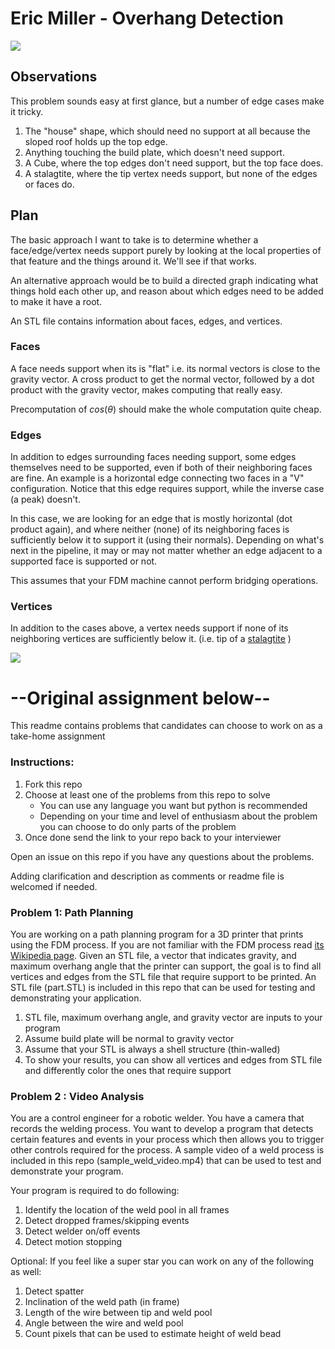 # Eric Miller - Overhang Detection

![](problem-1/cube.gif)

## Observations

This problem sounds easy at first glance, but a number of edge cases make it tricky.
1. The "house" shape, which should need no support at all because the sloped roof holds up the top edge.
2. Anything touching the build plate, which doesn't need support.
3. A Cube, where the top edges don't need support, but the top face does.
4. A stalagtite, where the tip vertex needs support, but none of the edges or faces do.

## Plan

The basic approach I want to take is to determine whether a face/edge/vertex needs support purely by looking at the local properties of that feature and the things around it. We'll see if that works.

An alternative approach would be to build a directed graph indicating what things hold each other up, and reason about which edges need to be added to make it have a root.

An STL file contains information about faces, edges, and vertices.
### Faces
A face needs support when its is "flat" i.e. its normal vectors is close to the gravity vector. A cross product to get the normal vector, followed by a dot product with the gravity vector, makes computing that really easy.

Precomputation of $cos(\theta)$ should make the whole computation quite cheap.

### Edges
In addition to edges surrounding faces needing support, some edges themselves need to be supported, even if both of their neighboring faces are fine. An example is a horizontal edge connecting two faces in a "V" configuration. Notice that this edge requires support, while the inverse case (a peak) doesn't.

In this case, we are looking for an edge that is mostly horizontal (dot product again), and where neither (none) of its neighboring faces is sufficiently below it to support it (using their normals). Depending on what's next in the pipeline, it may or may not matter whether an edge adjacent to a supported face is supported or not.

This assumes that your FDM machine cannot perform bridging operations.

### Vertices

In addition to the cases above, a vertex needs support if none of its neighboring vertices are sufficiently below it. (i.e. tip of a [stalagtite](http://media.gettyimages.com/photos/stalactites-and-stalagmites-in-jenolan-caves-picture-id595906719?s=612x612) )


![](problem-1/part.gif)

# --Original assignment below--
This readme contains problems that candidates can choose to work on as a take-home assignment

### Instructions:
1. Fork this repo
2. Choose at least one of the problems from this repo to solve
    * You can use any language you want but python is recommended
    * Depending on your time and level of enthusiasm about the problem you can choose to do only parts of the problem
3. Once done send the link to your repo back to your interviewer

Open an issue on this repo if you have any questions about the problems.

Adding clarification and description as comments or readme file is welcomed if needed.

### Problem 1: Path Planning
You are working on a path planning program for a 3D printer that prints using the FDM process. If you are not familiar with the FDM process read [its Wikipedia page](https://en.wikipedia.org/wiki/Fused_deposition_modeling). Given an STL file, a vector that indicates gravity, and maximum overhang angle that the printer can support, the goal is to find all vertices and edges from the STL file that require support to be printed. An STL file (part.STL) is included in this repo that can be used for testing and demonstrating your application.

1. STL file, maximum overhang angle, and gravity vector are inputs to your program
2. Assume build plate will be normal to gravity vector
3. Assume that your STL is always a shell structure (thin-walled)
3. To show your results, you can show all vertices and edges from STL file and differently color the ones that require support

### Problem 2 : Video Analysis
You are a control engineer for a robotic welder. You have a camera that records the welding process. You want to develop a program that detects certain features and events in your process which then allows you to trigger other controls required for the process. A sample video of a weld process is included in this repo (sample_weld_video.mp4) that can be used to test and demonstrate your program.

Your program is required to do following:
1. Identify the location of the weld pool in all frames
2. Detect dropped frames/skipping events
3. Detect welder on/off events
4. Detect motion stopping

Optional: If you feel like a super star you can work on any of the following as well:
1. Detect spatter
2. Inclination of the weld path (in frame)
3. Length of the wire between tip and weld pool
4. Angle between the wire and weld pool
5. Count pixels that can be used to estimate height of weld bead

